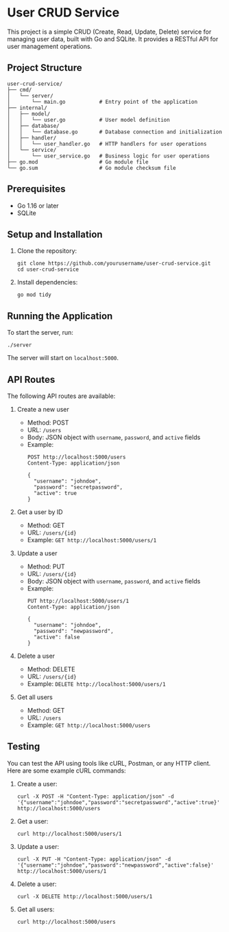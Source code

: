 # User CRUD Service

This project is a simple CRUD (Create, Read, Update, Delete) service for managing user data, built with Go and SQLite. It provides a RESTful API for user management operations.

## Project Structure

```
user-crud-service/
├── cmd/
│   └── server/
│       └── main.go           # Entry point of the application
├── internal/
│   ├── model/
│   │   └── user.go           # User model definition
│   ├── database/
│   │   └── database.go       # Database connection and initialization
│   ├── handler/
│   │   └── user_handler.go   # HTTP handlers for user operations
│   └── service/
│       └── user_service.go   # Business logic for user operations
├── go.mod                    # Go module file
└── go.sum                    # Go module checksum file
```

## Prerequisites

- Go 1.16 or later
- SQLite

## Setup and Installation

1. Clone the repository:
   ```
   git clone https://github.com/yourusername/user-crud-service.git
   cd user-crud-service
   ```

2. Install dependencies:
   ```
   go mod tidy
   ```

## Running the Application

To start the server, run:

```
./server
```

The server will start on `localhost:5000`.

## API Routes

The following API routes are available:

1. Create a new user
   - Method: POST
   - URL: `/users`
   - Body: JSON object with `username`, `password`, and `active` fields
   - Example:
     ```
     POST http://localhost:5000/users
     Content-Type: application/json

     {
       "username": "johndoe",
       "password": "secretpassword",
       "active": true
     }
     ```

2. Get a user by ID
   - Method: GET
   - URL: `/users/{id}`
   - Example: `GET http://localhost:5000/users/1`

3. Update a user
   - Method: PUT
   - URL: `/users/{id}`
   - Body: JSON object with `username`, `password`, and `active` fields
   - Example:
     ```
     PUT http://localhost:5000/users/1
     Content-Type: application/json

     {
       "username": "johndoe",
       "password": "newpassword",
       "active": false
     }
     ```

4. Delete a user
   - Method: DELETE
   - URL: `/users/{id}`
   - Example: `DELETE http://localhost:5000/users/1`

5. Get all users
   - Method: GET
   - URL: `/users`
   - Example: `GET http://localhost:5000/users`

## Testing

You can test the API using tools like cURL, Postman, or any HTTP client. Here are some example cURL commands:

1. Create a user:
   ```
   curl -X POST -H "Content-Type: application/json" -d '{"username":"johndoe","password":"secretpassword","active":true}' http://localhost:5000/users
   ```

2. Get a user:
   ```
   curl http://localhost:5000/users/1
   ```

3. Update a user:
   ```
   curl -X PUT -H "Content-Type: application/json" -d '{"username":"johndoe","password":"newpassword","active":false}' http://localhost:5000/users/1
   ```

4. Delete a user:
   ```
   curl -X DELETE http://localhost:5000/users/1
   ```

5. Get all users:
   ```
   curl http://localhost:5000/users
   ```



